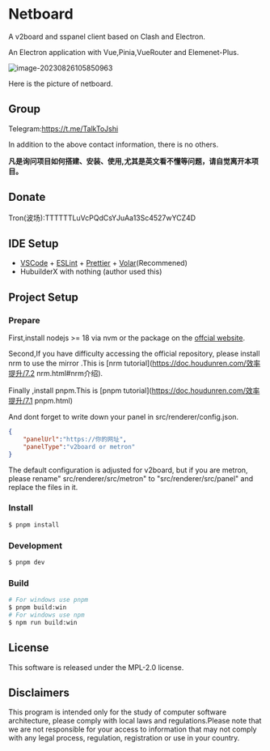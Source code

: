 # Netboard

A v2board and sspanel client based on Clash and Electron.

An Electron application with Vue,Pinia,VueRouter and Elemenet-Plus.

![image-20230826105850963](README.assets/image-20230826105850963.png)

Here is the picture of netboard.

## Group

Telegram:https://t.me/TalkToJshi

In addition to the above contact information, there is no others.

**凡是询问项目如何搭建、安装、使用,尤其是英文看不懂等问题，请自觉离开本项目。**

## Donate

Tron(波场):TTTTTTLuVcPQdCsYJuAa13Sc4527wYCZ4D

## IDE Setup

- [VSCode](https://code.visualstudio.com/) + [ESLint](https://marketplace.visualstudio.com/items?itemName=dbaeumer.vscode-eslint) + [Prettier](https://marketplace.visualstudio.com/items?itemName=esbenp.prettier-vscode) + [Volar](https://marketplace.visualstudio.com/items?itemName=Vue.volar)(Recommened)
- HubuilderX with nothing (author used this)

## Project Setup

### Prepare

First,install nodejs >= 18 via nvm or the package on the [offcial website](https://nodejs.org/).

Second,If you have difficulty accessing the official repository, please install nrm to use the mirror .This is [nrm tutorial](https://doc.houdunren.com/效率提升/7.2 nrm.html#nrm介绍).

Finally ,install pnpm.This is [pnpm tutorial](https://doc.houdunren.com/效率提升/7.1 pnpm.html)

And dont forget to write down your panel in src/renderer/config.json.

```json
{
	"panelUrl":"https://你的网址",
	"panelType":"v2board or metron"
}

```

The default configuration is adjusted for v2board, but if you are metron, please rename" src/renderer/src/metron" to "src/renderer/src/panel" and replace the files in it.

### Install

```bash
$ pnpm install
```

### Development

```bash
$ pnpm dev
```

### Build

```bash
# For windows use pnpm
$ pnpm build:win
# For windows use npm
$ npm run build:win
```

## License

This software is released under the MPL-2.0 license.

## Disclaimers

This program is intended only for the study of computer software architecture, please comply with local laws and regulations.Please note that we are not responsible for your access to information that may not comply with any legal process, regulation, registration or use in your country.

